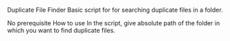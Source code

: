 Duplicate File Finder
Basic script for for searching duplicate files in a folder.

No prerequisite
How to use
In the script, give absolute path of the folder in which you want  to find duplicate files.